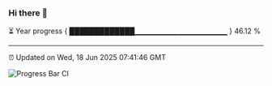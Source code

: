 ### Hi there 👋

⏳ Year progress { █████████████▁▁▁▁▁▁▁▁▁▁▁▁▁▁▁▁▁ } 46.12 %

---

⏰ Updated on Wed, 18 Jun 2025 07:41:46 GMT

![Progress Bar CI](https://github.com/IshwaranRudhara/GIT-ACTION/workflows/Progress%20Bar%20CI/badge.svg)
